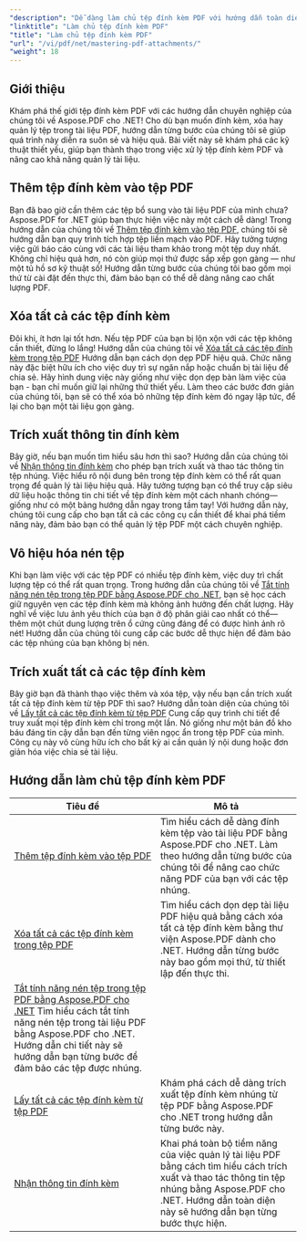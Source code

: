 ```yaml
---
"description": "Dễ dàng làm chủ tệp đính kèm PDF với hướng dẫn toàn diện về Aspose.PDF cho .NET của chúng tôi. Hướng dẫn từng bước để quản lý tài liệu PDF hiệu quả."
"linktitle": "Làm chủ tệp đính kèm PDF"
"title": "Làm chủ tệp đính kèm PDF"
"url": "/vi/pdf/net/mastering-pdf-attachments/"
"weight": 18
---
```


## Giới thiệu

Khám phá thế giới tệp đính kèm PDF với các hướng dẫn chuyên nghiệp của chúng tôi về Aspose.PDF cho .NET! Cho dù bạn muốn đính kèm, xóa hay quản lý tệp trong tài liệu PDF, hướng dẫn từng bước của chúng tôi sẽ giúp quá trình này diễn ra suôn sẻ và hiệu quả. Bài viết này sẽ khám phá các kỹ thuật thiết yếu, giúp bạn thành thạo trong việc xử lý tệp đính kèm PDF và nâng cao khả năng quản lý tài liệu.

## Thêm tệp đính kèm vào tệp PDF
Bạn đã bao giờ cần thêm các tệp bổ sung vào tài liệu PDF của mình chưa? Aspose.PDF for .NET giúp bạn thực hiện việc này một cách dễ dàng! Trong hướng dẫn của chúng tôi về [Thêm tệp đính kèm vào tệp PDF](./adding-attachment/), chúng tôi sẽ hướng dẫn bạn quy trình tích hợp tệp liền mạch vào PDF. Hãy tưởng tượng việc gửi báo cáo cùng với các tài liệu tham khảo trong một tệp duy nhất. Không chỉ hiệu quả hơn, nó còn giúp mọi thứ được sắp xếp gọn gàng — như một tủ hồ sơ kỹ thuật số! Hướng dẫn từng bước của chúng tôi bao gồm mọi thứ từ cài đặt đến thực thi, đảm bảo bạn có thể dễ dàng nâng cao chất lượng PDF.

## Xóa tất cả các tệp đính kèm
Đôi khi, ít hơn lại tốt hơn. Nếu tệp PDF của bạn bị lộn xộn với các tệp không cần thiết, đừng lo lắng! Hướng dẫn của chúng tôi về [Xóa tất cả các tệp đính kèm trong tệp PDF](./remove-all-attachments/) Hướng dẫn bạn cách dọn dẹp PDF hiệu quả. Chức năng này đặc biệt hữu ích cho việc duy trì sự ngăn nắp hoặc chuẩn bị tài liệu để chia sẻ. Hãy hình dung việc này giống như việc dọn dẹp bàn làm việc của bạn - bạn chỉ muốn giữ lại những thứ thiết yếu. Làm theo các bước đơn giản của chúng tôi, bạn sẽ có thể xóa bỏ những tệp đính kèm đó ngay lập tức, để lại cho bạn một tài liệu gọn gàng.

## Trích xuất thông tin đính kèm
Bây giờ, nếu bạn muốn tìm hiểu sâu hơn thì sao? Hướng dẫn của chúng tôi về [Nhận thông tin đính kèm](./get-attachment-information/) cho phép bạn trích xuất và thao tác thông tin tệp nhúng. Việc hiểu rõ nội dung bên trong tệp đính kèm có thể rất quan trọng để quản lý tài liệu hiệu quả. Hãy tưởng tượng bạn có thể truy cập siêu dữ liệu hoặc thông tin chi tiết về tệp đính kèm một cách nhanh chóng—giống như có một bảng hướng dẫn ngay trong tầm tay! Với hướng dẫn này, chúng tôi cung cấp cho bạn tất cả các công cụ cần thiết để khai phá tiềm năng này, đảm bảo bạn có thể quản lý tệp PDF một cách chuyên nghiệp.

## Vô hiệu hóa nén tệp
Khi bạn làm việc với các tệp PDF có nhiều tệp đính kèm, việc duy trì chất lượng tệp có thể rất quan trọng. Trong hướng dẫn của chúng tôi về [Tắt tính năng nén tệp trong tệp PDF bằng Aspose.PDF cho .NET](./disable-file-compression-in-pdf-files/), bạn sẽ học cách giữ nguyên vẹn các tệp đính kèm mà không ảnh hưởng đến chất lượng. Hãy nghĩ về việc lưu ảnh yêu thích của bạn ở độ phân giải cao nhất có thể—thêm một chút dung lượng trên ổ cứng cũng đáng để có được hình ảnh rõ nét! Hướng dẫn của chúng tôi cung cấp các bước dễ thực hiện để đảm bảo các tệp nhúng của bạn không bị nén.

## Trích xuất tất cả các tệp đính kèm
Bây giờ bạn đã thành thạo việc thêm và xóa tệp, vậy nếu bạn cần trích xuất tất cả tệp đính kèm từ tệp PDF thì sao? Hướng dẫn toàn diện của chúng tôi về [Lấy tất cả các tệp đính kèm từ tệp PDF](./get-all-the-attachments-from-pdf-files/) Cung cấp quy trình chi tiết để truy xuất mọi tệp đính kèm chỉ trong một lần. Nó giống như một bản đồ kho báu đáng tin cậy dẫn bạn đến từng viên ngọc ẩn trong tệp PDF của mình. Công cụ này vô cùng hữu ích cho bất kỳ ai cần quản lý nội dung hoặc đơn giản hóa việc chia sẻ tài liệu.


## Hướng dẫn làm chủ tệp đính kèm PDF
| Tiêu đề | Mô tả |
| --- | --- | 
| [Thêm tệp đính kèm vào tệp PDF](./adding-attachment/) | Tìm hiểu cách dễ dàng đính kèm tệp vào tài liệu PDF bằng Aspose.PDF cho .NET. Làm theo hướng dẫn từng bước của chúng tôi để nâng cao chức năng PDF của bạn với các tệp nhúng. |  
| [Xóa tất cả các tệp đính kèm trong tệp PDF](./remove-all-attachments/) | Tìm hiểu cách dọn dẹp tài liệu PDF hiệu quả bằng cách xóa tất cả tệp đính kèm bằng thư viện Aspose.PDF dành cho .NET. Hướng dẫn từng bước này bao gồm mọi thứ, từ thiết lập đến thực thi. |  
| [Tắt tính năng nén tệp trong tệp PDF bằng Aspose.PDF cho .NET](./disable-file-compression-in-pdf-files/) Tìm hiểu cách tắt tính năng nén tệp trong tài liệu PDF bằng Aspose.PDF cho .NET. Hướng dẫn chi tiết này sẽ hướng dẫn bạn từng bước để đảm bảo các tệp được nhúng. |  
| [Lấy tất cả các tệp đính kèm từ tệp PDF](./get-all-the-attachments-from-pdf-files/) | Khám phá cách dễ dàng trích xuất tệp đính kèm nhúng từ tệp PDF bằng Aspose.PDF cho .NET trong hướng dẫn từng bước này. |  
| [Nhận thông tin đính kèm](./get-attachment-information/) | Khai phá toàn bộ tiềm năng của việc quản lý tài liệu PDF bằng cách tìm hiểu cách trích xuất và thao tác thông tin tệp nhúng bằng Aspose.PDF cho .NET. Hướng dẫn toàn diện này sẽ hướng dẫn bạn từng bước thực hiện. |